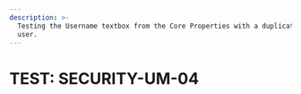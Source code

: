 ```yaml
---
description: >-
  Testing the Username textbox from the Core Properties with a duplicate deleted
  user.
---
```


# TEST: SECURITY-UM-04

